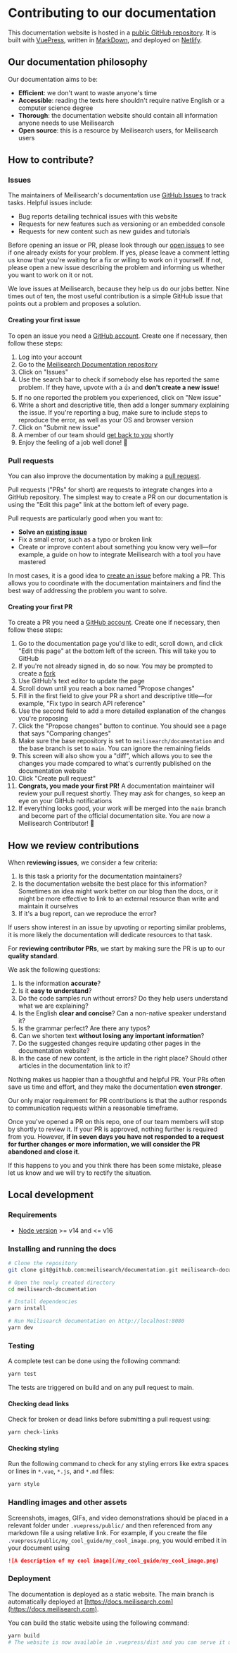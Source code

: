 # Contributing to our documentation

This documentation website is hosted in a [public GitHub repository](https://github.com/meilisearch/documentation). It is built with [VuePress](https://vuepress.github.io), written in [MarkDown](https://www.markdownguide.org/getting-started/), and deployed on [Netlify](https://www.netlify.com).

## Our documentation philosophy

Our documentation aims to be:

- **Efficient**: we don't want to waste anyone's time
- **Accessible**: reading the texts here shouldn't require native English or a computer science degree
- **Thorough**: the documentation website should contain all information anyone needs to use Meilisearch
- **Open source**: this is a resource by Meilisearch users, for Meilisearch users

## How to contribute?

### Issues

The maintainers of Meilisearch's documentation use [GitHub Issues](https://github.com/meilisearch/documentation/issues/new) to track tasks. Helpful issues include:

- Bug reports detailing technical issues with this website
- Requests for new features such as versioning or an embedded console
- Requests for new content such as new guides and tutorials

Before opening an issue or PR, please look through our [open issues](https://github.com/meilisearch/documentation/issues) to see if one already exists for your problem. If yes, please leave a comment letting us know that you're waiting for a fix or willing to work on it yourself. If not, please open a new issue describing the problem and informing us whether you want to work on it or not.

We love issues at Meilisearch, because they help us do our jobs better. Nine times out of ten, the most useful contribution is a simple GitHub issue that points out a problem and proposes a solution.

#### Creating your first issue

To open an issue you need a [GitHub account](https://github.com). Create one if necessary, then follow these steps:

1. Log into your account
2. Go to the [Meilisearch Documentation repository](https://github.com/meilisearch/documentation)
3. Click on "Issues"
4. Use the search bar to check if somebody else has reported the same problem. If they have, upvote with a 👍 and **don't create a new issue**!
5. If no one reported the problem you experienced, click on "New issue"
6. Write a short and descriptive title, then add a longer summary explaining the issue. If you're reporting a bug, make sure to include steps to reproduce the error, as well as your OS and browser version
7. Click on "Submit new issue"
8. A member of our team should [get back to you](#how-we-review-contributions) shortly
9. Enjoy the feeling of a job well done! 🎉

### Pull requests

You can also improve the documentation by making a [pull request](https://docs.github.com/en/github/collaborating-with-issues-and-pull-requests/about-pull-requests).

Pull requests ("PRs" for short) are requests to integrate changes into a GitHub repository. The simplest way to create a PR on our documentation is using the "Edit this page" link at the bottom left of every page.

Pull requests are particularly good when you want to:

- **Solve an [existing issue](https://github.com/meilisearch/documentation/issues)**
- Fix a small error, such as a typo or broken link
- Create or improve content about something you know very well—for example, a guide on how to integrate Meilisearch with a tool you have mastered

In most cases, it is a good idea to [create an issue](#creating-your-first-issue) before making a PR. This allows you to coordinate with the documentation maintainers and find the best way of addressing the problem you want to solve.

#### Creating your first PR

To create a PR you need a [GitHub account](https://github.com). Create one if necessary, then follow these steps:

1. Go to the documentation page you'd like to edit, scroll down, and click "Edit this page" at the bottom left of the screen. This will take you to GitHub
2. If you're not already signed in, do so now. You may be prompted to create a [fork](https://docs.github.com/en/github/getting-started-with-github/fork-a-repo)
3. Use GitHub's text editor to update the page
4. Scroll down until you reach a box named "Propose changes"
5. Fill in the first field to give your PR a short and descriptive title—for example, "Fix typo in search API reference"
6. Use the second field to add a more detailed explanation of the changes you're proposing
7. Click the "Propose changes" button to continue. You should see a page that says "Comparing changes"
8. Make sure the base repository is set to `meilisearch/documentation` and the base branch is set to `main`. You can ignore the remaining fields
9. This screen will also show you a "diff", which allows you to see the changes you made compared to what's currently published on the documentation website
10. Click "Create pull request"
11. **Congrats, you made your first PR!** A documentation maintainer will review your pull request shortly. They may ask for changes, so keep an eye on your GitHub notifications
12. If everything looks good, your work will be merged into the `main` branch and become part of the official documentation site. You are now a Meilisearch Contributor! 🚀

## How we review contributions

When **reviewing issues**, we consider a few criteria:

1. Is this task a priority for the documentation maintainers?
2. Is the documentation website the best place for this information? Sometimes an idea might work better on our blog than the docs, or it might be more effective to link to an external resource than write and maintain it ourselves
3. If it's a bug report, can we reproduce the error?

If users show interest in an issue by upvoting or reporting similar problems, it is more likely the documentation will dedicate resources to that task.

For **reviewing contributor PRs**, we start by making sure the PR is up to our **quality standard**.

We ask the following questions:

1. Is the information **accurate**?
2. Is it **easy to understand**?
3. Do the code samples run without errors? Do they help users understand what we are explaining?
4. Is the English **clear and concise**? Can a non-native speaker understand it?
5. Is the grammar perfect? Are there any typos?
6. Can we shorten text **without losing any important information**?
7. Do the suggested changes require updating other pages in the documentation website?
8. In the case of new content, is the article in the right place? Should other articles in the documentation link to it?

Nothing makes us happier than a thoughtful and helpful PR. Your PRs often save us time and effort, and they make the documentation **even stronger**.

Our only major requirement for PR contributions is that the author responds to communication requests within a reasonable timeframe.

Once you've opened a PR on this repo, one of our team members will stop by shortly to review it. If your PR is approved, nothing further is required from you. However, **if in seven days you have not responded to a request for further changes or more information, we will consider the PR abandoned and close it**.

If this happens to you and you think there has been some mistake, please let us know and we will try to rectify the situation.

## Local development

### Requirements

- [Node version](https://nodejs.org/en/) >= v14 and <= v16

### Installing and running the docs

```bash
# Clone the repository
git clone git@github.com:meilisearch/documentation.git meilisearch-documentation

# Open the newly created directory
cd meilisearch-documentation

# Install dependencies
yarn install

# Run Meilisearch documentation on http://localhost:8080
yarn dev
```

### Testing

A complete test can be done using the following command:

```bash
yarn test
```

The tests are triggered on build and on any pull request to main.

#### Checking dead links

Check for broken or dead links before submitting a pull request using:

```bash
yarn check-links
```

#### Checking styling

Run the following command to check for any styling errors like extra spaces or lines in `*.vue`, `*.js`, and `*.md` files:

```bash
yarn style
```

### Handling images and other assets

Screenshots, images, GIFs, and video demonstrations should be placed in a relevant folder under `.vuepress/public/` and then referenced from any markdown file a using relative link. For example, if you create the file `.vuepress/public/my_cool_guide/my_cool_image.png`, you would embed it in your document using

```md
![A description of my cool image](/my_cool_guide/my_cool_image.png)
```

### Deployment

The documentation is deployed as a static website. The main branch is automatically deployed at [https://docs.meilisearch.com](https://docs.meilisearch.com).

You can build the static website using the following command:

```bash
yarn build
# The website is now available in .vuepress/dist and you can serve it using any webserver.
```
